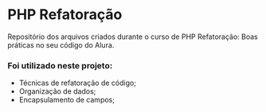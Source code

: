 # PHP Refatoração
Repositório dos arquivos criados durante o curso de PHP Refatoração: Boas práticas no seu código do Alura.
### Foi utilizado neste projeto:

- Técnicas de refatoração de código;
- Organização de dados;
- Encapsulamento de campos;


